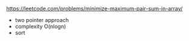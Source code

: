 https://leetcode.com/problems/minimize-maximum-pair-sum-in-array/


- two pointer approach
- complexity O(nlogn)
- sort